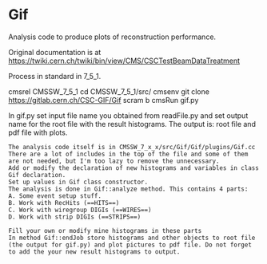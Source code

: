 # Gif
Analysis code to produce plots of reconstruction performance.  

Original documentation is at https://twiki.cern.ch/twiki/bin/view/CMS/CSCTestBeamDataTreatment

Process in standard in 7_5_1.  

cmsrel CMSSW_7_5_1
cd CMSSW_7_5_1/src/
cmsenv
git clone https://gitlab.cern.ch/CSC-GIF/Gif
scram b
cmsRun gif.py

In gif.py set input file name you obtained from readFile.py and set output name for the root file with the result histograms.
The output is: root file and pdf file with plots. 

    The analysis code itself is in CMSSW_7_x_x/src/Gif/Gif/plugins/Gif.cc
    There are a lot of includes in the top of the file and some of them are not needed, but I'm too lazy to remove the unnecessary.
    Add or modify the declaration of new histograms and variables in class Gif declaration.
    Set up values in Gif class constructor.
    The analysis is done in Gif::analyze method. This contains 4 parts:
    A. Some event setup stuff. 
    B. Work with RecHits (==HITS==) 
    C. Work with wiregroup DIGIs (==WIRES==) 
    D. Work with strip DIGIs (==STRIPS==) 

    Fill your own or modify mine histograms in these parts
    In method Gif::endJob store histograms and other objects to root file (the output for gif.py) and plot pictures to pdf file. Do not forget to add the your new result histograms to output. 
    
